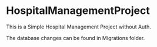 # HospitalManagementProject

This is a Simple Hospital Management Project without Auth.

The database changes can be found in Migrations folder.
